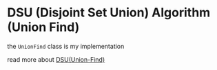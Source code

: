 # DSU (Disjoint Set Union) Algorithm (Union Find)

the `UnionFind` class is my implementation

read more about <a href="https://leetcode.com/discuss/general-discussion/1072418/Disjoint-Set-Union-(DSU)Union-Find-A-Complete-Guide" target="_blank"> DSU(Union-Find) </a>
